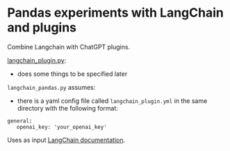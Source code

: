 # Pandas experiments with LangChain and plugins

Combine Langchain with ChatGPT plugins.

[langchain_plugin.py](https://github.com/ryanmark1867/langchain-pandas/blob/main/langchain_pandas.py):
- does some things to be specified later

`langchain_pandas.py` assumes:
- there is a yaml config file called `langchain_plugin.yml` in the same directory with the following format:

```
general:
   openai_key: 'your_openai_key'
```

Uses as input [LangChain documentation](https://python.langchain.com/docs/modules/agents/tools/integrations/chatgpt_plugins).

